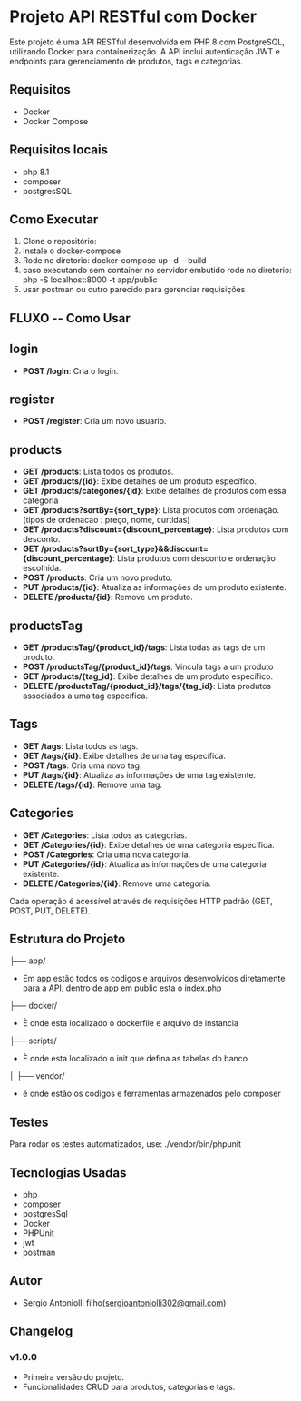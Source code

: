 # Projeto API RESTful com Docker

Este projeto é uma API RESTful desenvolvida em PHP 8 com PostgreSQL, 
utilizando Docker para containerização. A API inclui autenticação JWT e 
endpoints para gerenciamento de produtos, tags e categorias.

## Requisitos

- Docker
- Docker Compose

## Requisitos locais

- php 8.1
- composer
- postgresSQL

## Como Executar

1. Clone o repositório:
2. instale o docker-compose
3. Rode no diretorio: docker-compose up -d --build
4. caso executando sem container no servidor embutido 
rode no diretorio: php -S localhost:8000 -t app/public
5. usar postman ou outro parecido para gerenciar requisições


## FLUXO -- Como Usar

## login
- **POST /login**: Cria o login.


## register
- **POST /register**: Cria um novo usuario.

## products

- **GET /products**: Lista todos os produtos.
- **GET /products/{id}**: Exibe detalhes de um produto específico.
- **GET /products/categories/{id}**: Exibe detalhes de produtos com essa categoria
- **GET /products?sortBy={sort_type}**: Lista produtos com ordenação.(tipos de ordenacao : preço, nome, curtidas)
- **GET /products?discount={discount_percentage}**: Lista produtos com desconto.
- **GET /products?sortBy={sort_type}&&discount={discount_percentage}**: Lista produtos com desconto e ordenação escolhida.
- **POST /products**: Cria um novo produto.
- **PUT /products/{id}**: Atualiza as informações de um produto existente.
- **DELETE /products/{id}**: Remove um produto.

## productsTag
- **GET /productsTag/{product_id}/tags**: Lista todas as tags de um produto.
- **POST /productsTag/{product_id}/tags**: Vincula tags a um produto
- **GET /products/{tag_id}**: Exibe detalhes de um produto específico.
- **DELETE /productsTag/{product_id}/tags/{tag_id}**: Lista produtos associados a uma tag específica.

## Tags
- **GET /tags**: Lista todos as tags.
- **GET /tags/{id}**: Exibe detalhes de uma tag específica.
- **POST /tags**: Cria uma novo tag.
- **PUT /tags/{id}**: Atualiza as informações de uma tag existente.
- **DELETE /tags/{id}**: Remove uma tag.

## Categories
- **GET /Categories**: Lista todos as categorias.
- **GET /Categories/{id}**: Exibe detalhes de uma categoria específica.
- **POST /Categories**: Cria uma nova categoria.
- **PUT /Categories/{id}**: Atualiza as informações de uma categoria existente.
- **DELETE /Categories/{id}**: Remove uma categoria.

Cada operação é acessível através de requisições HTTP padrão (GET, POST, PUT, DELETE).

## Estrutura do Projeto
├── app/ 
- Em app estão todos os codigos e arquivos desenvolvidos diretamente para a API, dentro de app
em public esta o index.php

├── docker/ 
- È onde esta localizado o dockerfile e arquivo de instancia 


├── scripts/ 
- È onde esta localizado o init que defina as tabelas do banco

│ ├── vendor/ 
- é onde estão os codigos e ferramentas armazenados pelo composer


## Testes
Para rodar os testes automatizados, use:
./vendor/bin/phpunit


## Tecnologias Usadas
- php
- composer
- postgresSql
- Docker
- PHPUnit
- jwt
- postman

## Autor
- Sergio Antoniolli filho(sergioantoniolli302@gmail.com)



## Changelog
### v1.0.0
- Primeira versão do projeto.
- Funcionalidades CRUD para produtos, categorias e tags.
